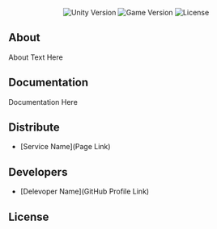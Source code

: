 <p align="center">
      <imt src="https://github.com/darkfos/t_wthr/assets/153763364/7d045877-769d-4600-9a51-cef9e082de29">
</p>

<p align="center">
   <img src="" alt="Unity Version">
   <img src="" alt="Game Version">
   <img src="" alt="License">
</p>

## About

About Text Here

## Documentation

Documentation Here

## Distribute

- [Service Name](Page Link)


## Developers

- [Delevoper Name](GitHub Profile Link)

## License

